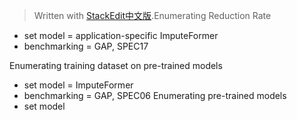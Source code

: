 


> Written with [StackEdit中文版](https://stackedit.cn/).Enumerating Reduction Rate
- set model = application-specific ImputeFormer
- benchmarking = GAP, SPEC17

Enumerating training dataset on pre-trained models
- set model = ImputeFormer
- benchmarking = GAP, SPEC06
Enumerating pre-trained models
- set model
<!--stackedit_data:
eyJoaXN0b3J5IjpbLTg1NjYwMTEwNyw0NDA5MDU2MTldfQ==
-->
